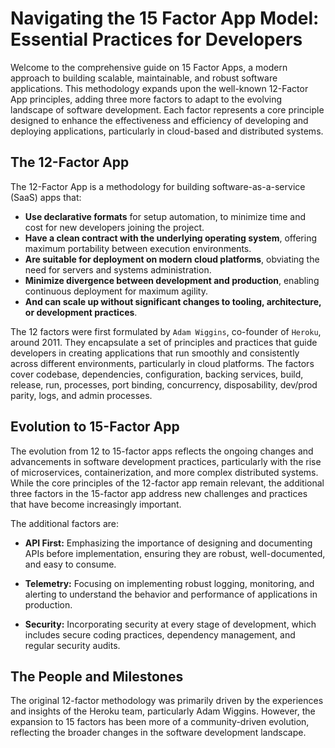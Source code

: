 # Navigating the 15 Factor App Model: Essential Practices for Developers

Welcome to the comprehensive guide on 15 Factor Apps, a modern approach to building scalable, maintainable, and robust software applications. This methodology expands upon the well-known 12-Factor App principles, adding three more factors to adapt to the evolving landscape of software development. Each factor represents a core principle designed to enhance the effectiveness and efficiency of developing and deploying applications, particularly in cloud-based and distributed systems.

## The 12-Factor App

The 12-Factor App is a methodology for building software-as-a-service (SaaS) apps that:

* **Use declarative formats** for setup automation, to minimize time and cost for new developers joining the project.
* **Have a clean contract with the underlying operating system**, offering maximum portability between execution environments.
* **Are suitable for deployment on modern cloud platforms**, obviating the need for servers and systems administration.
* **Minimize divergence between development and production**, enabling continuous deployment for maximum agility.
* **And can scale up without significant changes to tooling, architecture, or development practices**.

The 12 factors were first formulated by `Adam Wiggins`, co-founder of `Heroku`, around 2011. They encapsulate a set of principles and practices that guide developers in creating applications that run smoothly and consistently across different environments, particularly in cloud platforms. The factors cover codebase, dependencies, configuration, backing services, build, release, run, processes, port binding, concurrency, disposability, dev/prod parity, logs, and admin processes.

## Evolution to 15-Factor App

The evolution from 12 to 15-factor apps reflects the ongoing changes and advancements in software development practices, particularly with the rise of microservices, containerization, and more complex distributed systems. While the core principles of the 12-factor app remain relevant, the additional three factors in the 15-factor app address new challenges and practices that have become increasingly important.

The additional factors are:

* **API First:** Emphasizing the importance of designing and documenting APIs before implementation, ensuring they are robust, well-documented, and easy to consume.

* **Telemetry:** Focusing on implementing robust logging, monitoring, and alerting to understand the behavior and performance of applications in production.

* **Security:** Incorporating security at every stage of development, which includes secure coding practices, dependency management, and regular security audits.

## The People and Milestones

The original 12-factor methodology was primarily driven by the experiences and insights of the Heroku team, particularly Adam Wiggins. However, the expansion to 15 factors has been more of a community-driven evolution, reflecting the broader changes in the software development landscape. 

